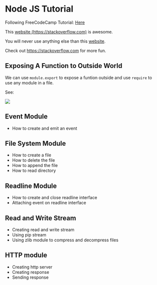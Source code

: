 # Node JS Tutorial

Following FreeCodeCamp Tutorial: [Here](https://www.youtube.com/watch?v=RLtyhwFtXQA&list=PLWKjhJtqVAbmGQoa3vFjeRbRADAOC9drk)


This [website (https://stackoverflow.com)][website] is awesome.

You will never use anything else than this [website].

Check out <https://stackoverflow.com> for more fun.

[website]: https://stackoverflow.com

## Exposing A Function to Outside World

We can use ```module.export``` to expose a funtion outside and use ```require``` to use any module in a file.

See: 

![](c:/Users/Ayush%20Mishra/Desktop/Screenshot_2.png)



## Event Module

* How to create and emit an event

## File System Module

* How to create a file
* How to delete the file
* How to append the file
* How to read directory

## Readline Module

* How to create and close readline interface
* Attaching event on readline interface

## Read and Write Stream

* Creating read and write stream
* Using pip stream
* Using zlib module to compress and decompress files

## HTTP module

* Creating http server
* Creating response
* Sending response